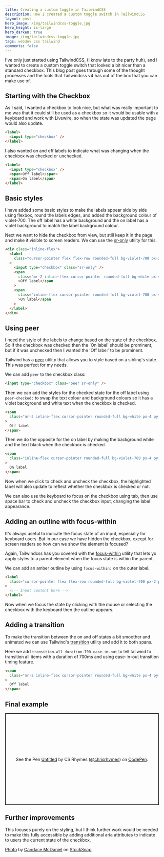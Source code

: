 ```yaml
---
title: Creating a custom toggle in TailwindCSS
description: How I created a custom toggle switch in TailwindCSS
layout: post
hero_image: /img/tailwindcss-toggle.jpg
hero_height: is-large
hero_darken: true
image: /img/tailwindcss-toggle.jpg
tags: webdev css tailwind
comments: false
---
```


I've only just started using TailwindCSS, (I know late to the party huh), and I wanted to create a custom toggle switch that looked a bit nicer than a standard checkbox. This blog post goes through some of the thought processes and the tools that Tailwindcss v4 has out of the box that you can make use of.

## Starting with the Checkbox

As I said, I wanted a checkbox to look nice, but what was really important to me was that it could still be used as a checkbox so it would be usable with a keyboard and work with Livewire, so when the state was updated the page would also update.

```html
<label>
  <input type="checkbox" />
</label>
```

I also wanted on and off labels to indicate what was changing when the checkbox was checked or unchecked.

```html
<label>
  <input type="checkbox" />
  <span>Off label</span>
  <span>On label</span>
</label>
```

## Basic styles

I have added some basic styles to make the labels appear side by side using flexbox, round the labels edges, and added the background colour of violet-700. The off label has a white background and the on label has a violet background to match the label background colour.

Next we want to hide the checkbox from view, but still keep it in the page and make it visible to screen readers. We can use the [sr-only](https://tailwindcss.com/docs/display#screen-reader-only) utility for this.

```html
<div class="inline-flex">
  <label
    class="cursor-pointer flex flex-row rounded-full bg-violet-700 px-2 py-2"
  >
    <input type="checkbox" class="sr-only" />
    <span
      class="mr-2 inline-flex cursor-pointer rounded-full bg-white px-4 py-2 text-black"
      >Off label</span
    >
    <span
      class="inline-flex cursor-pointer rounded-full bg-violet-700 px-4 py-2 text-white"
      >On label</span
    >
  </label>
</div>
```

## Using peer

I need the style of the labels to change based on the state of the checkbox. So if the checkbox was checked then the 'On label' should be prominent, but if it was unchecked then I wanted the 'Off label' to be prominent.

Tailwind has a [peer](https://tailwindcss.com/docs/hover-focus-and-other-states#styling-based-on-sibling-state) utility that allows you to style based on a sibling's state. This was perfect for my needs.

We can add `peer` to the checkbox class:

```html
<input type="checkbox" class="peer sr-only" />
```

Then we can add the styles for the checked state for the off label using
`peer-checked:` to swap the text colour and background colours so it has a
violet background and white text when the checkbox is checked.

```html
<span
  class="mr-2 inline-flex cursor-pointer rounded-full bg-white px-4 py-2 text-black peer-checked:bg-violet-700 peer-checked:text-white"
>
  Off label
</span>
```

Then we do the opposite for the on label by making the background white and the text black when the checkbox is checked.

```html
<span
  class="inline-flex cursor-pointer rounded-full bg-violet-700 px-4 py-2 text-white peer-checked:bg-white peer-checked:text-black"
>
  On label
</span>
```

Now when we click to check and uncheck the checkbox, the highlighted label will also update to reflect whether the checkbox is checked or not.

We can also use the keyboard to focus on the checkbox using tab, then use space bar to check and uncheck the checkbox input, changing the label appearance.

## Adding an outline with focus-within

It's always useful to indicate the focus state of an input, especially for keyboard users. But in our case we have hidden the checkbox, except for screen readers so how can we show the element is focused?

Again, Tailwindcss has you covered with the [focus-within](https://tailwindcss.com/docs/hover-focus-and-other-states#focus-within) utility that lets yo apply styles to a parent element when the focus state is within the parent.

We can add an amber outline by using `focus-within:` on the outer label.

```html
<label
  class="cursor-pointer flex flex-row rounded-full bg-violet-700 px-2 py-2 focus-within:outline-4 focus-within:outline-amber-400"
>
  <!-- Input content here -->
</label>
```

Now when we focus the state by clicking with the mouse or selecting the checkbox with the keyboard then the outline appears.

## Adding a transition

To make the transition between the on and off states a bit smoother and animated we can use Tailwind's [transition](https://tailwindcss.com/docs/transition-property) utility and add it to both spans.

Here we add `transition-all duration-700 ease-in-out` to tell tailwind to transition all items with a duration of 700ms and using ease-in-out transition timing feature.

```html
<span
  class="mr-2 inline-flex cursor-pointer rounded-full bg-white px-4 py-2 text-black transition-all duration-700 ease-in-out peer-checked:bg-violet-700 peer-checked:text-white"
>
  Off label
</span>
```

## Final example

<p class="codepen" data-height="300" data-default-tab="html,result" data-slug-hash="KwdNZMy" data-pen-title="Untitled" data-user="chrisrhymes" style="height: 300px; box-sizing: border-box; display: flex; align-items: center; justify-content: center; border: 2px solid; margin: 1em 0; padding: 1em;">
  <span>See the Pen <a href="https://codepen.io/chrisrhymes/pen/KwdNZMy">
  Untitled</a> by CS Rhymes (<a href="https://codepen.io/chrisrhymes">@chrisrhymes</a>)
  on <a href="https://codepen.io">CodePen</a>.</span>
</p>
<script async src="https://public.codepenassets.com/embed/index.js"></script>

## Further improvements

This focuses purely on the styling, but I think further work would be needed to make this fully accessible by adding additional aria attributes to indicate to users the current state of the checkbox.

<a href="https://stocksnap.io/photo/night-cityscape-7AVEXUYJHQ">Photo</a> by <a href="https://stocksnap.io/author/candacemcdaniel">Candace McDaniel</a> on <a href="https://stocksnap.io">StockSnap</a>
